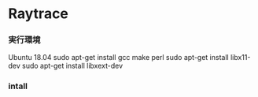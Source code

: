 # Raytrace


### 実行環境
Ubuntu 18.04
sudo apt-get install gcc make perl
sudo apt-get install libx11-dev
sudo apt-get install libxext-dev

### intall
